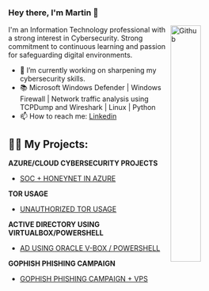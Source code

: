 ### Hey there, I'm Martin  👋

<img width="35%" align="right" alt="Github" src="https://user-images.githubusercontent.com/48678280/88862734-4903af80-d201-11ea-968b-9c939d88a37c.gif" />

I'm an Information Technology professional with a strong interest in Cybersecurity. Strong commitment to continuous learning and passion for safeguarding digital environments. 

- 🔭 I’m currently working on sharpening my cybersecurity skills. 
- 📚 Microsoft Windows Defender | Windows Firewall | Network traffic analysis using TCPDump and Wireshark | Linux | Python  
- 📫 How to reach me: [Linkedin](https://www.linkedin.com/in/martin-b-1362a5223/) 


<h2>👨‍💻 My Projects:</h2>

<b>AZURE/CLOUD CYBERSECURITY PROJECTS</b>
- [SOC + HONEYNET IN AZURE](https://github.com/mar7inb/honeynetsoc)

<b>TOR USAGE</b>
- [UNAUTHORIZED TOR USAGE](https://github.com/mar7inb/threat-hunt-scenario-tor)

<b>ACTIVE DIRECTORY USING VIRTUALBOX/POWERSHELL</b>
- [AD USING ORACLE V-BOX / POWERSHELL](https://github.com/mar7inb/activedirectory)

<b>GOPHISH PHISHING CAMPAIGN</b>
- [GOPHISH PHISHING CAMPAIGN + VPS](https://github.com/mar7inb/phishingcampaign)
